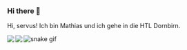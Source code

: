 ### Hi there 👋

Hi, servus! Ich bin Mathias und ich gehe in die HTL Dornbirn. 

<img align = "left" src="https://github-readme-stats.vercel.app/api?username=SenfundToast&hide=contribs,prs&theme=gruvbox%22/%3E"/>
<img align = "left" src="https://github-readme-stats.vercel.app/api/top-langs/?username=SenfundToast&layout=compact%22/%3E"/>

![snake gif](https://github.com/YOUR_USERNAME/YOUR_USERNAME/blob/output/github-contribution-grid-snake.gif)
